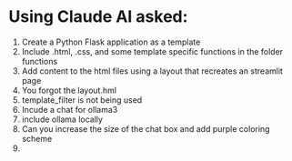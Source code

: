 # Using Claude AI asked: 

1. Create a Python Flask application as a template
2. Include .html, .css, and some template specific functions in the folder functions
3. Add content to the html files using a layout that recreates an streamlit page
4. You forgot the layout.hml
5. template_filter is not being used
6. Incude a chat for ollama3
7. include ollama locally
8. Can you increase the size of the chat box and add purple coloring scheme
9. 



